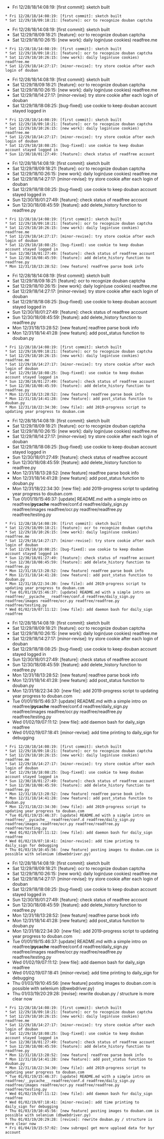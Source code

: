* Fri 12/28/18/14:08:19: [first commit]: sketch built
```
* Fri 12/28/18/14:08:19: [first commit]: sketch built
* Sat 12/29/18/09:18:21: [feature]: ocr to recognize douban captcha
```
* Fri 12/28/18/14:08:19: [first commit]: sketch built
* Sat 12/29/18/09:18:21: [feature]: ocr to recognize douban captcha
* Sat 12/29/18/10:26:15: [new work]: daily login(use cookies) readfree.me
```
* Fri 12/28/18/14:08:19: [first commit]: sketch built
* Sat 12/29/18/09:18:21: [feature]: ocr to recognize douban captcha
* Sat 12/29/18/10:26:15: [new work]: daily login(use cookies) readfree.me
* Sat 12/29/18/14:27:17: [minor-revise]: try store cookie after each login of douban
```
* Fri 12/28/18/14:08:19: [first commit]: sketch built
* Sat 12/29/18/09:18:21: [feature]: ocr to recognize douban captcha
* Sat 12/29/18/10:26:15: [new work]: daily login(use cookies) readfree.me
* Sat 12/29/18/14:27:17: [minor-revise]: try store cookie after each login of douban
* Sat 12/29/18/18:08:25: [bug-fixed]: use cookie to keep douban account stayed logged in
```
* Fri 12/28/18/14:08:19: [first commit]: sketch built
* Sat 12/29/18/09:18:21: [feature]: ocr to recognize douban captcha
* Sat 12/29/18/10:26:15: [new work]: daily login(use cookies) readfree.me
* Sat 12/29/18/14:27:17: [minor-revise]: try store cookie after each login of douban
* Sat 12/29/18/18:08:25: [bug-fixed]: use cookie to keep douban account stayed logged in
* Sun 12/30/18/01:27:49: [feature]: check status of readfree account
```
* Fri 12/28/18/14:08:19: [first commit]: sketch built
* Sat 12/29/18/09:18:21: [feature]: ocr to recognize douban captcha
* Sat 12/29/18/10:26:15: [new work]: daily login(use cookies) readfree.me
* Sat 12/29/18/14:27:17: [minor-revise]: try store cookie after each login of douban
* Sat 12/29/18/18:08:25: [bug-fixed]: use cookie to keep douban account stayed logged in
* Sun 12/30/18/01:27:49: [feature]: check status of readfree account
* Sun 12/30/18/08:45:59: [feature]: add delete_history function to readfree.py
```
* Fri 12/28/18/14:08:19: [first commit]: sketch built
* Sat 12/29/18/09:18:21: [feature]: ocr to recognize douban captcha
* Sat 12/29/18/10:26:15: [new work]: daily login(use cookies) readfree.me
* Sat 12/29/18/14:27:17: [minor-revise]: try store cookie after each login of douban
* Sat 12/29/18/18:08:25: [bug-fixed]: use cookie to keep douban account stayed logged in
* Sun 12/30/18/01:27:49: [feature]: check status of readfree account
* Sun 12/30/18/08:45:59: [feature]: add delete_history function to readfree.py
* Mon 12/31/18/13:28:52: [new feature] readfree parse book info
```
* Fri 12/28/18/14:08:19: [first commit]: sketch built
* Sat 12/29/18/09:18:21: [feature]: ocr to recognize douban captcha
* Sat 12/29/18/10:26:15: [new work]: daily login(use cookies) readfree.me
* Sat 12/29/18/14:27:17: [minor-revise]: try store cookie after each login of douban
* Sat 12/29/18/18:08:25: [bug-fixed]: use cookie to keep douban account stayed logged in
* Sun 12/30/18/01:27:49: [feature]: check status of readfree account
* Sun 12/30/18/08:45:59: [feature]: add delete_history function to readfree.py
* Mon 12/31/18/13:28:52: [new feature] readfree parse book info
* Mon 12/31/18/14:41:28: [new feature]: add post_status function to douban.py
```
* Fri 12/28/18/14:08:19: [first commit]: sketch built
* Sat 12/29/18/09:18:21: [feature]: ocr to recognize douban captcha
* Sat 12/29/18/10:26:15: [new work]: daily login(use cookies) readfree.me
* Sat 12/29/18/14:27:17: [minor-revise]: try store cookie after each login of douban
* Sat 12/29/18/18:08:25: [bug-fixed]: use cookie to keep douban account stayed logged in
* Sun 12/30/18/01:27:49: [feature]: check status of readfree account
* Sun 12/30/18/08:45:59: [feature]: add delete_history function to readfree.py
* Mon 12/31/18/13:28:52: [new feature] readfree parse book info
* Mon 12/31/18/14:41:28: [new feature]: add post_status function to douban.py
* Mon 12/31/18/22:34:30: [new file]: add 2019-progress script to updating year progress to douban.com
```
* Fri 12/28/18/14:08:19: [first commit]: sketch built
* Sat 12/29/18/09:18:21: [feature]: ocr to recognize douban captcha
* Sat 12/29/18/10:26:15: [new work]: daily login(use cookies) readfree.me
* Sat 12/29/18/14:27:17: [minor-revise]: try store cookie after each login of douban
* Sat 12/29/18/18:08:25: [bug-fixed]: use cookie to keep douban account stayed logged in
* Sun 12/30/18/01:27:49: [feature]: check status of readfree account
* Sun 12/30/18/08:45:59: [feature]: add delete_history function to readfree.py
* Mon 12/31/18/13:28:52: [new feature] readfree parse book info
* Mon 12/31/18/14:41:28: [new feature]: add post_status function to douban.py
* Mon 12/31/18/22:34:30: [new file]: add 2019-progress script to updating year progress to douban.com
* Tue 01/01/19/15:46:37: [update] README.md with a simple intro on readfree/__pycache__ readfree/conf.d readfree/daily_sign.py readfree/images readfree/ocr.py readfree/readfree.py readfree/testing.py
```
* Fri 12/28/18/14:08:19: [first commit]: sketch built
* Sat 12/29/18/09:18:21: [feature]: ocr to recognize douban captcha
* Sat 12/29/18/10:26:15: [new work]: daily login(use cookies) readfree.me
* Sat 12/29/18/14:27:17: [minor-revise]: try store cookie after each login of douban
* Sat 12/29/18/18:08:25: [bug-fixed]: use cookie to keep douban account stayed logged in
* Sun 12/30/18/01:27:49: [feature]: check status of readfree account
* Sun 12/30/18/08:45:59: [feature]: add delete_history function to readfree.py
* Mon 12/31/18/13:28:52: [new feature] readfree parse book info
* Mon 12/31/18/14:41:28: [new feature]: add post_status function to douban.py
* Mon 12/31/18/22:34:30: [new file]: add 2019-progress script to updating year progress to douban.com
* Tue 01/01/19/15:46:37: [update] README.md with a simple intro on readfree/__pycache__ readfree/conf.d readfree/daily_sign.py readfree/images readfree/ocr.py readfree/readfree.py readfree/testing.py
* Wed 01/02/19/07:11:12: [new file]: add daemon bash for daily_sign readfree
```
* Fri 12/28/18/14:08:19: [first commit]: sketch built
* Sat 12/29/18/09:18:21: [feature]: ocr to recognize douban captcha
* Sat 12/29/18/10:26:15: [new work]: daily login(use cookies) readfree.me
* Sat 12/29/18/14:27:17: [minor-revise]: try store cookie after each login of douban
* Sat 12/29/18/18:08:25: [bug-fixed]: use cookie to keep douban account stayed logged in
* Sun 12/30/18/01:27:49: [feature]: check status of readfree account
* Sun 12/30/18/08:45:59: [feature]: add delete_history function to readfree.py
* Mon 12/31/18/13:28:52: [new feature] readfree parse book info
* Mon 12/31/18/14:41:28: [new feature]: add post_status function to douban.py
* Mon 12/31/18/22:34:30: [new file]: add 2019-progress script to updating year progress to douban.com
* Tue 01/01/19/15:46:37: [update] README.md with a simple intro on readfree/__pycache__ readfree/conf.d readfree/daily_sign.py readfree/images readfree/ocr.py readfree/readfree.py readfree/testing.py
* Wed 01/02/19/07:11:12: [new file]: add daemon bash for daily_sign readfree
* Wed 01/02/19/07:18:41: [minor-revise]: add time printing to daily_sign for debugging
```
* Fri 12/28/18/14:08:19: [first commit]: sketch built
* Sat 12/29/18/09:18:21: [feature]: ocr to recognize douban captcha
* Sat 12/29/18/10:26:15: [new work]: daily login(use cookies) readfree.me
* Sat 12/29/18/14:27:17: [minor-revise]: try store cookie after each login of douban
* Sat 12/29/18/18:08:25: [bug-fixed]: use cookie to keep douban account stayed logged in
* Sun 12/30/18/01:27:49: [feature]: check status of readfree account
* Sun 12/30/18/08:45:59: [feature]: add delete_history function to readfree.py
* Mon 12/31/18/13:28:52: [new feature] readfree parse book info
* Mon 12/31/18/14:41:28: [new feature]: add post_status function to douban.py
* Mon 12/31/18/22:34:30: [new file]: add 2019-progress script to updating year progress to douban.com
* Tue 01/01/19/15:46:37: [update] README.md with a simple intro on readfree/__pycache__ readfree/conf.d readfree/daily_sign.py readfree/images readfree/ocr.py readfree/readfree.py readfree/testing.py
* Wed 01/02/19/07:11:12: [new file]: add daemon bash for daily_sign readfree
* Wed 01/02/19/07:18:41: [minor-revise]: add time printing to daily_sign for debugging
* Thu 01/03/19/10:45:56: [new feature] posting images to douban.com is possible with selenium (dbwebdriver.py)
```
* Fri 12/28/18/14:08:19: [first commit]: sketch built
* Sat 12/29/18/09:18:21: [feature]: ocr to recognize douban captcha
* Sat 12/29/18/10:26:15: [new work]: daily login(use cookies) readfree.me
* Sat 12/29/18/14:27:17: [minor-revise]: try store cookie after each login of douban
* Sat 12/29/18/18:08:25: [bug-fixed]: use cookie to keep douban account stayed logged in
* Sun 12/30/18/01:27:49: [feature]: check status of readfree account
* Sun 12/30/18/08:45:59: [feature]: add delete_history function to readfree.py
* Mon 12/31/18/13:28:52: [new feature] readfree parse book info
* Mon 12/31/18/14:41:28: [new feature]: add post_status function to douban.py
* Mon 12/31/18/22:34:30: [new file]: add 2019-progress script to updating year progress to douban.com
* Tue 01/01/19/15:46:37: [update] README.md with a simple intro on readfree/__pycache__ readfree/conf.d readfree/daily_sign.py readfree/images readfree/ocr.py readfree/readfree.py readfree/testing.py
* Wed 01/02/19/07:11:12: [new file]: add daemon bash for daily_sign readfree
* Wed 01/02/19/07:18:41: [minor-revise]: add time printing to daily_sign for debugging
* Thu 01/03/19/10:45:56: [new feature] posting images to douban.com is possible with selenium (dbwebdriver.py)
* Thu 01/03/19/20:29:28: [revise]: rewrite douban.py / structure is more clear now
```
* Fri 12/28/18/14:08:19: [first commit]: sketch built
* Sat 12/29/18/09:18:21: [feature]: ocr to recognize douban captcha
* Sat 12/29/18/10:26:15: [new work]: daily login(use cookies) readfree.me
* Sat 12/29/18/14:27:17: [minor-revise]: try store cookie after each login of douban
* Sat 12/29/18/18:08:25: [bug-fixed]: use cookie to keep douban account stayed logged in
* Sun 12/30/18/01:27:49: [feature]: check status of readfree account
* Sun 12/30/18/08:45:59: [feature]: add delete_history function to readfree.py
* Mon 12/31/18/13:28:52: [new feature] readfree parse book info
* Mon 12/31/18/14:41:28: [new feature]: add post_status function to douban.py
* Mon 12/31/18/22:34:30: [new file]: add 2019-progress script to updating year progress to douban.com
* Tue 01/01/19/15:46:37: [update] README.md with a simple intro on readfree/__pycache__ readfree/conf.d readfree/daily_sign.py readfree/images readfree/ocr.py readfree/readfree.py readfree/testing.py
* Wed 01/02/19/07:11:12: [new file]: add daemon bash for daily_sign readfree
* Wed 01/02/19/07:18:41: [minor-revise]: add time printing to daily_sign for debugging
* Thu 01/03/19/10:45:56: [new feature] posting images to douban.com is possible with selenium (dbwebdriver.py)
* Thu 01/03/19/20:29:28: [revise]: rewrite douban.py / structure is more clear now
* Fri 01/04/19/15:57:02: [new subrepo] get more uppload data for byr account
```
